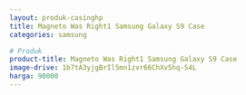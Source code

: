 ```yaml
---
layout: produk-casinghp
title: Magneto Was Right1 Samsung Galaxy S9 Case
categories: samsung

# Produk
product-title: Magneto Was Right1 Samsung Galaxy S9 Case
image-drive: 1b7tA3yjgBrIl5mn1zvr66ChXv5hq-S4L
harga: 90000
---
```

